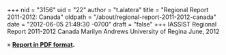+++
nid = "3156"
uid = "22"
author = "t.alatera"
title = "Regional Report 2011-2012: Canada"
oldpath = "/about/regional-report-2011-2012-canada"
date = "2012-06-05 21:49:30 -0700"
draft = "false"
+++
IASSIST Regional Report 2011-2012
Canada
Marilyn Andrews
University of Regina
June, 2012

» **[Report in PDF
format](http://iassistdata.org/files/about/canada_regional_report_2011-2012.pdf).**
